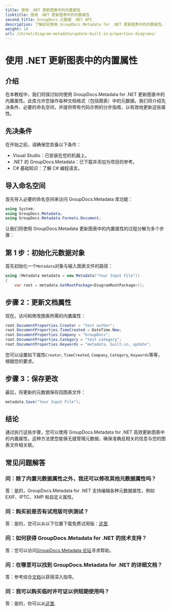 ```yaml
---
title: 使用 .NET 更新图表中的内置属性
linktitle: 使用 .NET 更新图表中的内置属性
second_title: GroupDocs.元数据 .NET API
description: 了解如何使用 GroupDocs.Metadata for .NET 更新图表中的内置属性。使用代码示例无缝修改元数据。
weight: 14
url: /zh/net/diagram-metadata/update-built-in-properties-diagrams/
---
```


# 使用 .NET 更新图表中的内置属性

## 介绍
在本教程中，我们将探讨如何使用 GroupDocs.Metadata for .NET 更新图表中的内置属性。此库允许您操作各种文档格式（包括图表）中的元数据。我们将介绍先决条件、必要的命名空间，并提供带有代码示例的分步指南，以有效地更新这些属性。

## 先决条件

在开始之前，请确保您具备以下条件：

- Visual Studio：已安装在您的机器上。
- .NET 的 GroupDocs.Metadata：已下载并添加为项目的参考。
- C# 基础知识：了解 C# 编程语言。

## 导入命名空间

首先导入必要的命名空间来访问 GroupDocs.Metadata 库功能：

```csharp
using System;
using GroupDocs.Metadata;
using GroupDocs.Metadata.Formats.Document;
```

让我们将使用 GroupDocs.Metadata 更新图表中的内置属性的过程分解为多个步骤：

## 第 1 步：初始化元数据对象

首先初始化一个`Metadata`对象与输入图表文件的路径：

```csharp
using (Metadata metadata = new Metadata("Your Input File"))
{
    var root = metadata.GetRootPackage<DiagramRootPackage>();
```

## 步骤 2：更新文档属性

现在，访问和修改图表所需的内置属性：

```csharp
root.DocumentProperties.Creator = "test author";
root.DocumentProperties.TimeCreated = DateTime.Now;
root.DocumentProperties.Company = "GroupDocs";
root.DocumentProperties.Category = "test category";
root.DocumentProperties.Keywords = "metadata, built-in, update";
```

您可以设置如下属性`Creator`, `TimeCreated`, `Company`, `Category`, `Keywords`等等，根据您的要求。

## 步骤 3：保存更改

最后，将更新的元数据保存回图表文件：

```csharp
metadata.Save("Your Input File");
```

## 结论

通过执行这些步骤，您可以使用 GroupDocs.Metadata for .NET 高效更新图表中的内置属性。这种方法使您能够无缝管理元数据，确保准确且相关的信息与您的图表文件相关联。


## 常见问题解答

### 问：除了内置元数据属性之外，我还可以修改其他元数据属性吗？
答：是的，GroupDocs.Metadata for .NET 支持编辑各种元数据属性，例如 EXIF、IPTC、XMP 和自定义属性。

### 问：购买前是否有试用版可供测试？
答：是的，您可以从以下位置下载免费试用版：[这里](https://releases.groupdocs.com/).

### 问：如何获得 GroupDocs.Metadata for .NET 的技术支持？
答：您可以访问[GroupDocs.Metadata 论坛](https://forum.groupdocs.com/c/metadata/14)寻求帮助。

### 问：在哪里可以找到 GroupDocs.Metadata for .NET 的详细文档？
答：参考综合[文档](https://tutorials.groupdocs.com/metadata/net/)以获得深入指导。

### 问：我可以购买临时许可证以供短期使用吗？
答：是的，你可以从[这里](https://purchase.groupdocs.com/temporary-license/).